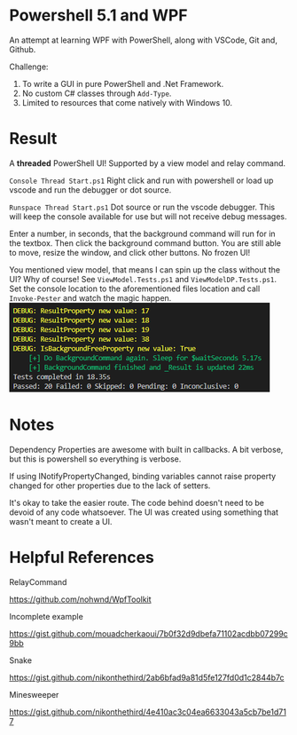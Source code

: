 # Powershell 5.1 and WPF
An attempt at learning WPF with PowerShell, along with VSCode, Git and, Github.

Challenge:
1. To write a GUI in pure PowerShell and .Net Framework.
2. No custom C# classes through ```Add-Type```.
3. Limited to resources that come natively with Windows 10.

# Result
A **threaded** PowerShell UI! Supported by a view model and relay command.

`Console Thread Start.ps1` Right click and run with powershell or load up vscode and run the debugger or dot source.

`Runspace Thread Start.ps1` Dot source or run the vscode debugger. This will keep the console available for use but will not receive debug messages.

Enter a number, in seconds, that the background command will run for in the textbox. Then click the background command button. You are still able to move, resize the window, and click other buttons. No frozen UI!

You mentioned view model, that means I can spin up the class without the UI? Why of course! See `ViewModel.Tests.ps1` and `ViewModelDP.Tests.ps1`. Set the console location to the aforementioned files location and call `Invoke-Pester` and watch the magic happen.
![Alt text](/Images/PesterResult.PNG?raw=true)

# Notes

Dependency Properties are awesome with built in callbacks. A bit verbose, but this is powershell so everything is verbose.

If using INotifyPropertyChanged, binding variables cannot raise property changed for other properties due to the lack of setters.

It's okay to take the easier route. The code behind doesn't need to be devoid of any code whatsoever. The UI was created using something that wasn't meant to create a UI.

# Helpful References

RelayCommand

https://github.com/nohwnd/WpfToolkit

Incomplete example

https://gist.github.com/mouadcherkaoui/7b0f32d9dbefa71102acdbb07299c9bb

Snake

https://gist.github.com/nikonthethird/2ab6bfad9a81d5fe127fd0d1c2844b7c

Minesweeper

https://gist.github.com/nikonthethird/4e410ac3c04ea6633043a5cb7be1d717
